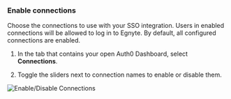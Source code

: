 ### Enable connections

Choose the connections to use with your SSO integration. Users in enabled connections will be allowed to log in to Egnyte. By default, all configured connections are enabled.

1. In the tab that contains your open Auth0 Dashboard, select **Connections**.

2. Toggle the sliders next to connection names to enable or disable them.

![Enable/Disable Connections](https://auth0.com/docs/media/articles/dashboard/sso-integrations/settings-connections-egnyte.png)